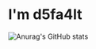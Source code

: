 # I'm d5fa4lt



![Anurag's GitHub stats](https://github-readme-stats.vercel.app/api?username=d5fa4lt&theme=dark&show_icons=true)
